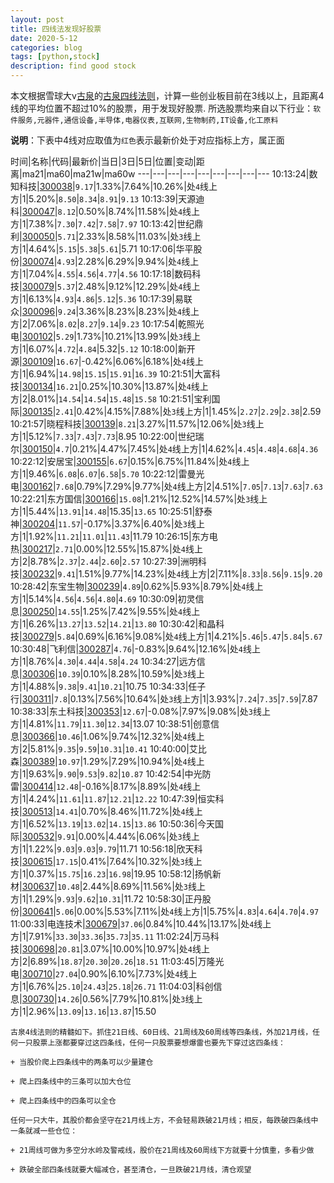 ```yaml
---
layout: post
title: 四线法发现好股票
date: 2020-5-12
categories: blog
tags: [python,stock]
description: find good stock
---
```



本文根据雪球大v[古泉](https://xueqiu.com/u/7148646888)的[古泉四线法则](https://xueqiu.com/7148646888/130498192)，计算一些创业板目前在3线以上，且距离4线的平均位置不超过10%的股票，用于发现好股票.
所选股票均来自以下行业：`软件服务,元器件,通信设备,半导体,电器仪表,互联网,生物制药,IT设备,化工原料`

**说明**：下表中4线对应取值为`红色`表示最新价处于对应指标上方，属正面


时间|名称|代码|最新价|当日|3日|5日|位置|变动|距离|ma21|ma60|ma21w|ma60w
---|---|---|---|---|---|---|---|---
10:13:24|数知科技|[300038](https://xueqiu.com/S/SZ300038)|`9.17`|1.33%|7.64%|10.26%|处`4`线上方|1|5.20%|`8.50`|`8.34`|`8.91`|`9.13`
10:13:39|天源迪科|[300047](https://xueqiu.com/S/SZ300047)|`8.12`|0.50%|8.74%|11.58%|处`4`线上方|1|7.38%|`7.30`|`7.42`|`7.58`|`7.97`
10:13:42|世纪鼎利|[300050](https://xueqiu.com/S/SZ300050)|`5.71`|2.33%|8.58%|11.03%|处`3`线上方|1|4.64%|`5.15`|`5.38`|`5.61`|5.71
10:17:06|华平股份|[300074](https://xueqiu.com/S/SZ300074)|`4.93`|2.28%|6.29%|9.94%|处`4`线上方|1|7.04%|`4.55`|`4.56`|`4.77`|`4.56`
10:17:18|数码科技|[300079](https://xueqiu.com/S/SZ300079)|`5.37`|2.48%|9.12%|12.29%|处`4`线上方|1|6.13%|`4.93`|`4.86`|`5.12`|`5.36`
10:17:39|易联众|[300096](https://xueqiu.com/S/SZ300096)|`9.24`|3.36%|8.23%|8.23%|处`4`线上方|2|7.06%|`8.02`|`8.27`|`9.14`|`9.23`
10:17:54|乾照光电|[300102](https://xueqiu.com/S/SZ300102)|`5.29`|1.73%|10.21%|13.99%|处`3`线上方|1|6.07%|`4.72`|`4.84`|5.32|`5.12`
10:18:00|新开源|[300109](https://xueqiu.com/S/SZ300109)|`16.67`|-0.42%|6.06%|6.18%|处`4`线上方|1|6.94%|`14.98`|`15.15`|`15.91`|`16.39`
10:21:51|大富科技|[300134](https://xueqiu.com/S/SZ300134)|`16.21`|0.25%|10.30%|13.87%|处`4`线上方|2|8.01%|`14.54`|`14.54`|`15.48`|`15.58`
10:21:51|宝利国际|[300135](https://xueqiu.com/S/SZ300135)|`2.41`|0.42%|4.15%|7.88%|处`3`线上方|1|1.45%|`2.27`|`2.29`|`2.38`|2.59
10:21:57|晓程科技|[300139](https://xueqiu.com/S/SZ300139)|`8.21`|3.27%|11.57%|12.06%|处`3`线上方|1|5.12%|`7.33`|`7.43`|`7.73`|8.95
10:22:00|世纪瑞尔|[300150](https://xueqiu.com/S/SZ300150)|`4.7`|0.21%|4.47%|7.45%|处`4`线上方|1|4.62%|`4.45`|`4.48`|`4.68`|`4.36`
10:22:12|安居宝|[300155](https://xueqiu.com/S/SZ300155)|`6.67`|0.15%|6.75%|11.84%|处`4`线上方|1|9.46%|`6.08`|`6.07`|`6.58`|`5.70`
10:22:12|雷曼光电|[300162](https://xueqiu.com/S/SZ300162)|`7.68`|0.79%|7.29%|9.77%|处`4`线上方|2|4.51%|`7.05`|`7.13`|`7.63`|`7.63`
10:22:21|东方国信|[300166](https://xueqiu.com/S/SZ300166)|`15.08`|1.21%|12.52%|14.57%|处`3`线上方|1|5.44%|`13.91`|`14.48`|15.35|`13.65`
10:25:51|舒泰神|[300204](https://xueqiu.com/S/SZ300204)|`11.57`|-0.17%|3.37%|6.40%|处`3`线上方|1|1.92%|`11.21`|`11.01`|`11.43`|11.79
10:26:15|东方电热|[300217](https://xueqiu.com/S/SZ300217)|`2.71`|0.00%|12.55%|15.87%|处`4`线上方|2|8.78%|`2.37`|`2.44`|`2.60`|`2.57`
10:27:39|洲明科技|[300232](https://xueqiu.com/S/SZ300232)|`9.41`|1.51%|9.77%|14.23%|处`4`线上方|2|7.11%|`8.33`|`8.56`|`9.15`|`9.20`
10:28:42|东宝生物|[300239](https://xueqiu.com/S/SZ300239)|`4.89`|0.62%|5.93%|8.79%|处`4`线上方|1|5.14%|`4.56`|`4.56`|`4.80`|`4.69`
10:30:09|初灵信息|[300250](https://xueqiu.com/S/SZ300250)|`14.55`|1.25%|7.42%|9.55%|处`4`线上方|1|6.26%|`13.27`|`13.52`|`14.21`|`13.80`
10:30:42|和晶科技|[300279](https://xueqiu.com/S/SZ300279)|`5.84`|0.69%|6.16%|9.08%|处`4`线上方|1|4.21%|`5.46`|`5.47`|`5.84`|`5.67`
10:30:48|飞利信|[300287](https://xueqiu.com/S/SZ300287)|`4.76`|-0.83%|9.64%|12.16%|处`4`线上方|1|8.76%|`4.30`|`4.44`|`4.58`|`4.24`
10:34:27|远方信息|[300306](https://xueqiu.com/S/SZ300306)|`10.39`|0.10%|8.28%|10.59%|处`3`线上方|1|4.88%|`9.38`|`9.41`|`10.21`|10.75
10:34:33|任子行|[300311](https://xueqiu.com/S/SZ300311)|`7.8`|0.13%|7.56%|10.64%|处`3`线上方|1|3.93%|`7.24`|`7.35`|`7.59`|7.87
10:38:33|东土科技|[300353](https://xueqiu.com/S/SZ300353)|`12.67`|-0.08%|7.97%|9.08%|处`3`线上方|1|4.81%|`11.79`|`11.30`|`12.34`|13.07
10:38:51|创意信息|[300366](https://xueqiu.com/S/SZ300366)|`10.46`|1.06%|9.74%|12.32%|处`4`线上方|2|5.81%|`9.35`|`9.59`|`10.31`|`10.41`
10:40:00|艾比森|[300389](https://xueqiu.com/S/SZ300389)|`10.97`|1.29%|7.29%|10.94%|处`4`线上方|1|9.63%|`9.90`|`9.53`|`9.82`|`10.87`
10:42:54|中光防雷|[300414](https://xueqiu.com/S/SZ300414)|`12.48`|-0.16%|8.17%|8.89%|处`4`线上方|1|4.24%|`11.61`|`11.87`|`12.21`|`12.22`
10:47:39|恒实科技|[300513](https://xueqiu.com/S/SZ300513)|`14.41`|0.70%|8.46%|11.72%|处`4`线上方|1|6.52%|`13.19`|`13.02`|`14.15`|`13.86`
10:50:36|今天国际|[300532](https://xueqiu.com/S/SZ300532)|`9.91`|0.00%|4.44%|6.06%|处`3`线上方|1|1.22%|`9.03`|`9.03`|`9.79`|11.71
10:56:18|欣天科技|[300615](https://xueqiu.com/S/SZ300615)|`17.15`|0.41%|7.64%|10.32%|处`3`线上方|1|0.37%|`15.75`|`16.23`|`16.98`|19.95
10:58:12|扬帆新材|[300637](https://xueqiu.com/S/SZ300637)|`10.48`|2.44%|8.69%|11.56%|处`3`线上方|1|1.29%|`9.93`|`9.62`|`10.31`|11.72
10:58:30|正丹股份|[300641](https://xueqiu.com/S/SZ300641)|`5.06`|0.00%|5.53%|7.11%|处`4`线上方|1|5.75%|`4.83`|`4.64`|`4.70`|`4.97`
11:00:33|电连技术|[300679](https://xueqiu.com/S/SZ300679)|`37.06`|0.84%|10.44%|13.17%|处`4`线上方|1|7.91%|`33.30`|`33.36`|`35.73`|`35.11`
11:02:24|万马科技|[300698](https://xueqiu.com/S/SZ300698)|`20.81`|3.07%|10.00%|10.97%|处`4`线上方|2|6.89%|`18.87`|`20.30`|`20.26`|`18.51`
11:03:45|万隆光电|[300710](https://xueqiu.com/S/SZ300710)|`27.04`|0.90%|6.10%|7.73%|处`4`线上方|1|6.76%|`25.10`|`24.43`|`25.18`|`26.71`
11:04:03|科创信息|[300730](https://xueqiu.com/S/SZ300730)|`14.26`|0.56%|7.79%|10.81%|处`3`线上方|1|2.96%|`13.09`|`13.16`|`13.87`|15.50

```
古泉4线法则的精髓如下。抓住21日线、60日线、21周线及60周线等四条线，外加21月线，任何一只股票上涨都要穿过这四条线，任何一只股票要想爆雷也要先下穿过这四条线：

+ 当股价爬上四条线中的两条可以少量建仓

+ 爬上四条线中的三条可以加大仓位

+ 爬上四条线中的四条可以全仓

任何一只大牛，其股价都会坚守在21月线上方，不会轻易跌破21月线；相反，每跌破四条线中一条就减一些仓位：

+ 21周线可做为多空分水岭及警戒线，股价在21周线及60周线下方就要十分慎重，多看少做

+ 跌破全部四条线就要大幅减仓，甚至清仓，一旦跌破21月线，清仓观望
```